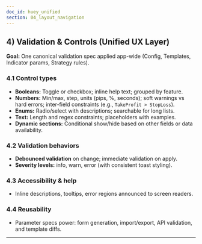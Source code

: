 ```yaml
---
doc_id: huey_unified
section: 04_layout_navigation
---
```


## 4) Validation & Controls (Unified UX Layer)
**Goal:** One canonical validation spec applied app-wide (Config, Templates, Indicator params, Strategy rules).

### 4.1 Control types
- **Booleans:** Toggle or checkbox; inline help text; grouped by feature.
- **Numbers:** Min/max, step, units (pips, %, seconds); soft warnings vs hard errors; inter-field constraints (e.g., `TakeProfit > StopLoss`).
- **Enums:** Radio/select with descriptions; searchable for long lists.
- **Text:** Length and regex constraints; placeholders with examples.
- **Dynamic sections:** Conditional show/hide based on other fields or data availability.

### 4.2 Validation behaviors
- **Debounced validation** on change; immediate validation on apply.
- **Severity levels:** info, warn, error (with consistent toast styling).

### 4.3 Accessibility & help
- Inline descriptions, tooltips, error regions announced to screen readers.

### 4.4 Reusability
- Parameter specs power: form generation, import/export, API validation, and template diffs.

---

